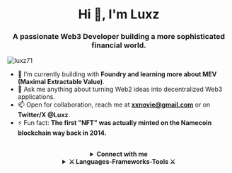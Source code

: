 <h1 align="center">Hi 👋, I'm Luxz</h1>
<h3 align="center">A passionate Web3 Developer building a more sophisticated financial world.</h3>

<p align="left"> <img src="https://komarev.com/ghpvc/?username=luxz71&label=Profile%20views&color=0e75b6&style=flat" alt="luxz71" /> </p>

- 🌱 I’m currently building with **Foundry and learning more about MEV (Maximal Extractable Value)**.
- 💬 Ask me anything about turning Web2 ideas into decentralized Web3 applications.
- 📫 Open for collaboration, reach me at **xxnovie@gmail.com** or on **Twitter/X @Luxz**.
- ⚡ Fun fact: **The first "NFT" was actually minted on the Namecoin blockchain way back in 2014.**

<br>

<details align="center">
  <summary><b>Connect with me</b></summary>
  <br>
  <p align="center">
    <a href="mailto:xxnovie@gmail.com">
      <img src="https://img.shields.io/badge/Gmail-333333?style=for-the-badge&logo=gmail&logoColor=red" />
    </a>
    <a href="https://linkedin.com/in/noval-rizal-69393a31b" target="blank">
      <img src="https://img.shields.io/badge/LinkedIn-0077B5?style=for-the-badge&logo=linkedin&logoColor=white" target="blank" />
    </a>
    <a href="https://github.com/koeba7" target="blank">
      <img src="https://img.shields.io/badge/Portfolio-FF5722?style=for-the-badge&logo=todoist&logoColor=white" target="_blank" />
    </a>
    <a href="https://discord.com/users/YourDiscordID" target="blank">
      <img src="https://img.shields.io/badge/Discord-7289DA?style=for-the-badge&logo=discord&logoColor=white" target="blank" />
    </a>
  </p>
</details>

<details align="center">
  <summary><b>⚔️ Languages-Frameworks-Tools ⚔️</b></summary>
  <br>
  <div align="center">
    <img src="https://skillicons.dev/icons?i=react,bootstrap,html,css,vscode,figma,tailwind,git" />
    <img src="https://skillicons.dev/icons?i=nodejs,solidity,python,javascript,cpp,php,rust,hibernate,golang,arch" /><br>
  </div>
</details>

